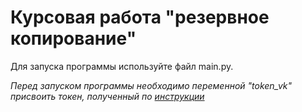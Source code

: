 # Курсовая работа "резервное копирование"

Для запуска программы используйте файл main.py. 

*Перед запуском программы необходимо переменной "token_vk" присвоить токен, полученный по [инструкции](https://docs.google.com/document/d/1_xt16CMeaEir-tWLbUFyleZl6woEdJt-7eyva1coT3w/edit?usp=sharing)*